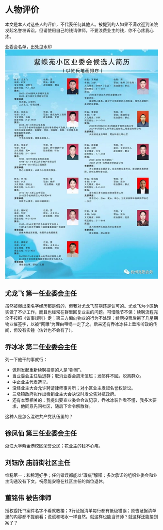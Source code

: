 # 人物评价
本文是本人对这些人的评价，不代表任何其他人。被提到的人如果不满欢迎到法院发起名誉权诉讼，但请使用自己的钱请律师，不要浪费业主的钱，你不心疼我心疼。  

业委会名单，出处见水印  
![](https://github.com/nozominull/zidieyuanzhiqingquan/blob/main/assets/%E4%B8%9A%E5%A7%94%E4%BC%9A%E5%80%99%E9%80%89%E4%BA%BA.jpg?raw=true)

## 尤龙飞 第一任业委会主任
虽然被爆出来名字经历都是假的，但我对尤龙飞前期还是认可的。尤龙飞为小区确实做了不少工作，而且也经常在群里回复业主的问题。可惜晚节不保：续聘流程完全不按照《议事规则》走；第三方偏向物业的行为不处理；续聘投票后拖了几星期物业催签字，以被“网曝”为理由甩锅一走了之。后来还有乔冰冰任上垂帘听政的传闻，但没有实锤（估计也不会有了）。

## 乔冰冰 第二任业委会主任
列一下他干的事就行：
+ 讽刺发起重新续聘投票的人是“物闹”。  
+ 当业委会主任后退群；取消业委会周末值班；发邮件不回。脱离群众。  
+ 中止业主代表选举。  
+ 没经业主大会允许聘请律师事务所；对小区业主发起名誉权诉讼。  
+ 三墩镇政府拟作出撤销业主大会决议时发[公告](https://github.com/nozominull/zidieyuanzhiqingquan/blob/main/assets/%E5%85%B3%E4%BA%8E%E4%B8%9A%E4%B8%BB%E5%A4%A7%E4%BC%9A%E5%86%B3%E8%AE%AE%E8%A2%AB%E6%92%A4%E9%94%80%E7%9A%84%E4%BA%8B%E5%85%88%E5%91%8A%E7%9F%A5%E4%B9%A6%E6%83%85%E5%86%B5%E8%AF%B4%E6%98%8E.pdf)对抗政府。  
+ 还有本案相关的：我提出要查业委会会议记录，乔冰冰装作看不懂，我多次要求，他同意先问社区，随后下命令解散群。  
  
这种人是怎么混进共产党队伍里的？

## 徐凤仙 第三任业委会主任
浙江大学紫金港校区荣誉公民；花业主的钱不心疼。

## 刘钰欣 庙前街社区主任
维稳第一；和稀泥好手；任何错误都能以“瑕疵”解释；多次承诺的组织业委会和业主沟通没有下文。祝愿能安稳在社区主任的岗位退休。

## 董铭伟 被告律师
授权委托书案件名字不看就敢接；3行证据清单每行都有低级错误；原告证据清单里的内容都不提前看；说谎和喝水一样自然。就这样也能当律师？就这样还能接到案子？
